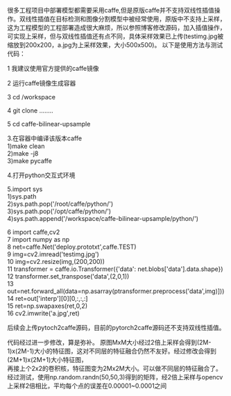 很多工程项目中部署模型都需要采用caffe,但是原版caffe并不支持双线性插值操作。双线性插值在目标检测和图像分割模型中被经常使用，原版中不支持上采样，这为工程模型的工程部署造成很大麻烦，所以参照博客修改源码，加入插值操作，可实现上采样，但与双线性插值还有点不同，具体采样效果已上传(testimg.jpg被缩放到200x200，a.jpg为上采样效果，大小500x500)。
以下是使用方法与测试代码：                                                                                                                
                                                                                                       
1 我建议使用官方提供的caffe镜像         

2 运行caffe镜像生成容器

3 cd  /workspace                                                                                                          

4 git clone ........                                                                                                             

5 cd caffe-bilinear-upsample  

3.在容器中编译该版本caffe                                                                                                        
    1)make clean                                                                                                              
    2)make -j8                                                                                                                 
    3)make pycaffe
    
4.打开python交互式环境  

5.import  sys                                                                                                                 
   1)sys.path                                                                                                                 
   2)sys.path.pop('/root/caffe/python/')                                                                                      
   3)sys.path.pop('/opt/caffe/python/')                                                                                       
   4)sys.path.append('/workspace/caffe-bilinear-upsample/python/')   
   
6 import caffe,cv2                                                                                                            
7 import numpy as np                                                                                                          
8 net=caffe.Net('deploy.prototxt',caffe.TEST)                                                                                  
9 img=cv2.imread('testimg.jpg')                                                                                               
10 img=cv2.resize(img,(200,200))                                                                                             
11 transformer = caffe.io.Transformer({'data': net.blobs['data'].data.shape})                                                  
12 transformer.set_transpose('data',(2,0,1))                                                                                  
13 out=net.forward_all(data=np.asarray(ptransformer.preprocess('data',img)]))                                                    
14 ret=out['interp'][0][0,:,:,:]                                                                                               
15 ret=np.swapaxes(ret,0,2)                                                                                                   
16 cv2.imwrite('a.jpg',ret)                                                                                                      

后续会上传pytoch2caffe源码，目前的pytorch2caffe源码还不支持双线性插值。

代码经过进一步修改，算是弥补。
原图MxM大小经过2倍上采样会得到(2M-1)x(2M-1)大小的特征图，这对不同层的特征融合仍然不友好。经过修改会得到(2M+1)x(2M+1)大小特征图，                
再接上个2x2的卷积核，特征图变为2Mx2M大小。可以做不同层的特征融合了。                                                                      
经过测试，使用np.random.randn(50,50,3)得到的矩阵，经2倍上采样与opencv上采样2倍相比，平均每个点的误差在0.00001~0.0001之间

